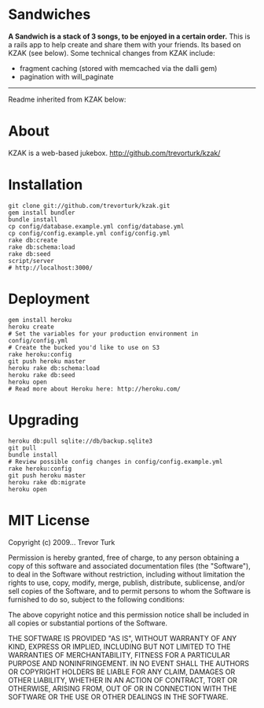 Sandwiches
=================

**A Sandwich is a stack of 3 songs, to be enjoyed in a certain order.** This is a rails app to help create and share them with your friends. Its based on KZAK (see below). Some technical changes from KZAK include:
- fragment caching (stored with memcached via the dalli gem)
- pagination with will_paginate

---
Readme inherited from KZAK below:

About
============

KZAK is a web-based jukebox.
http://github.com/trevorturk/kzak/


Installation
=================

    git clone git://github.com/trevorturk/kzak.git
    gem install bundler
    bundle install
    cp config/database.example.yml config/database.yml
    cp config/config.example.yml config/config.yml
    rake db:create
    rake db:schema:load
    rake db:seed
    script/server
    # http://localhost:3000/


Deployment
====================

    gem install heroku
    heroku create
    # Set the variables for your production environment in config/config.yml
    # Create the bucked you'd like to use on S3
    rake heroku:config
    git push heroku master
    heroku rake db:schema:load
    heroku rake db:seed
    heroku open
    # Read more about Heroku here: http://heroku.com/


Upgrading
===================

    heroku db:pull sqlite://db/backup.sqlite3
    git pull
    bundle install
    # Review possible config changes in config/config.example.yml
    rake heroku:config
    git push heroku master
    heroku rake db:migrate
    heroku open


MIT License
========================

Copyright (c) 2009... Trevor Turk

Permission is hereby granted, free of charge, to any person
obtaining a copy of this software and associated documentation
files (the "Software"), to deal in the Software without
restriction, including without limitation the rights to use,
copy, modify, merge, publish, distribute, sublicense, and/or sell
copies of the Software, and to permit persons to whom the
Software is furnished to do so, subject to the following
conditions:

The above copyright notice and this permission notice shall be
included in all copies or substantial portions of the Software.

THE SOFTWARE IS PROVIDED "AS IS", WITHOUT WARRANTY OF ANY KIND,
EXPRESS OR IMPLIED, INCLUDING BUT NOT LIMITED TO THE WARRANTIES
OF MERCHANTABILITY, FITNESS FOR A PARTICULAR PURPOSE AND
NONINFRINGEMENT. IN NO EVENT SHALL THE AUTHORS OR COPYRIGHT
HOLDERS BE LIABLE FOR ANY CLAIM, DAMAGES OR OTHER LIABILITY,
WHETHER IN AN ACTION OF CONTRACT, TORT OR OTHERWISE, ARISING
FROM, OUT OF OR IN CONNECTION WITH THE SOFTWARE OR THE USE OR
OTHER DEALINGS IN THE SOFTWARE.